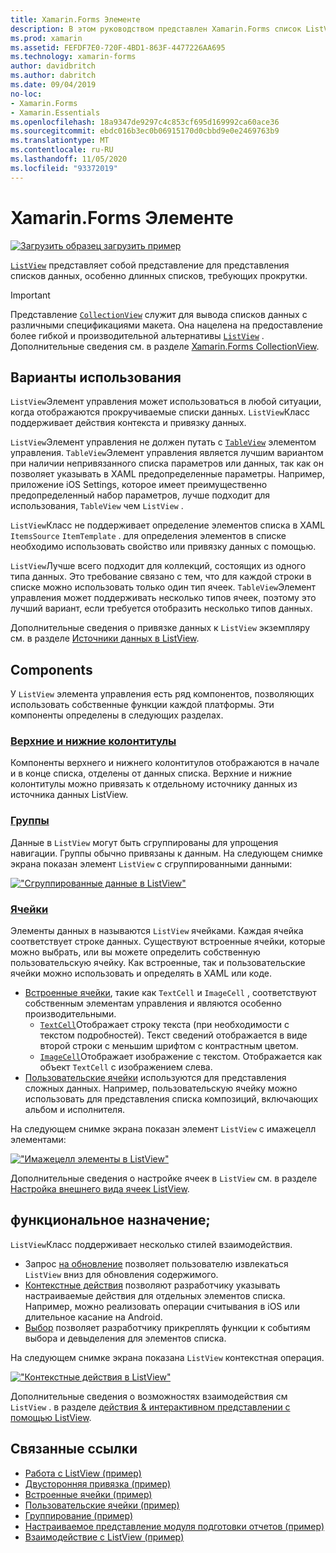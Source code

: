 ```yaml
---
title: Xamarin.Forms Элементе
description: В этом руководством представлен Xamarin.Forms список ListView, который можно использовать для представления данных в интерактивных списках.
ms.prod: xamarin
ms.assetid: FEFDF7E0-720F-4BD1-863F-4477226AA695
ms.technology: xamarin-forms
author: davidbritch
ms.author: dabritch
ms.date: 09/04/2019
no-loc:
- Xamarin.Forms
- Xamarin.Essentials
ms.openlocfilehash: 18a9347de9297c4c853cf695d169992ca60ace36
ms.sourcegitcommit: ebdc016b3ec0b06915170d0cbbd9e0e2469763b9
ms.translationtype: MT
ms.contentlocale: ru-RU
ms.lasthandoff: 11/05/2020
ms.locfileid: "93372019"
---
```

# <a name="no-locxamarinforms-listview"></a>Xamarin.Forms Элементе

[![Загрузить образец](~/media/shared/download.png) загрузить пример](/samples/xamarin/xamarin-forms-samples/workingwithlistview)

[`ListView`](xref:Xamarin.Forms.ListView) представляет собой представление для представления списков данных, особенно длинных списков, требующих прокрутки.

> [!IMPORTANT]
> Представление [`CollectionView`](xref:Xamarin.Forms.CollectionView) служит для вывода списков данных с различными спецификациями макета. Она нацелена на предоставление более гибкой и производительной альтернативы [`ListView`](xref:Xamarin.Forms.ListView) . Дополнительные сведения см. в разделе [Xamarin.Forms CollectionView](~/xamarin-forms/user-interface/collectionview/index.md).

## <a name="use-cases"></a>Варианты использования

`ListView`Элемент управления может использоваться в любой ситуации, когда отображаются прокручиваемые списки данных. `ListView`Класс поддерживает действия контекста и привязку данных.

`ListView`Элемент управления не должен путать с [`TableView`](~/xamarin-forms/user-interface/tableview.md) элементом управления. `TableView`Элемент управления является лучшим вариантом при наличии непривязанного списка параметров или данных, так как он позволяет указывать в XAML предопределенные параметры. Например, приложение iOS Settings, которое имеет преимущественно предопределенный набор параметров, лучше подходит для использования, `TableView` чем `ListView` .

`ListView`Класс не поддерживает определение элементов списка в XAML `ItemsSource` `ItemTemplate` . для определения элементов в списке необходимо использовать свойство или привязку данных с помощью.

`ListView`Лучше всего подходит для коллекций, состоящих из одного типа данных. Это требование связано с тем, что для каждой строки в списке можно использовать только один тип ячеек. `TableView`Элемент управления может поддерживать несколько типов ячеек, поэтому это лучший вариант, если требуется отобразить несколько типов данных.

Дополнительные сведения о привязке данных к `ListView` экземпляру см. в разделе [Источники данных в ListView](~/xamarin-forms/user-interface/listview/data-and-databinding.md).

## <a name="components"></a>Components

У `ListView` элемента управления есть ряд компонентов, позволяющих использовать собственные функции каждой платформы. Эти компоненты определены в следующих разделах.

### <a name="headers-and-footers"></a>[Верхние и нижние колонтитулы](customizing-list-appearance.md#headers-and-footers)

Компоненты верхнего и нижнего колонтитулов отображаются в начале и в конце списка, отделены от данных списка. Верхние и нижние колонтитулы можно привязать к отдельному источнику данных из источника данных ListView.

### <a name="groups"></a>[Группы](customizing-list-appearance.md#grouping)

Данные в `ListView` могут быть сгруппированы для упрощения навигации. Группы обычно привязаны к данным. На следующем снимке экрана показан элемент `ListView` с сгруппированными данными:

[!["Сгруппированные данные в ListView"](images/grouping-depth-cropped.png)](images/grouping-depth.png#lightbox "Сгруппированные данные в ListView")

### <a name="cells"></a>[Ячейки](customizing-cell-appearance.md)

Элементы данных в называются `ListView` ячейками. Каждая ячейка соответствует строке данных. Существуют встроенные ячейки, которые можно выбрать, или вы можете определить собственную пользовательскую ячейку. Как встроенные, так и пользовательские ячейки можно использовать и определять в XAML или коде.

- [Встроенные ячейки](customizing-cell-appearance.md#built-in-cells), такие как `TextCell` и `ImageCell` , соответствуют собственным элементам управления и являются особенно производительными.
  - [`TextCell`](customizing-cell-appearance.md#textcell)Отображает строку текста (при необходимости с текстом подробностей). Текст сведений отображается в виде второй строки с меньшим шрифтом с контрастным цветом.
  - [`ImageCell`](customizing-cell-appearance.md#imagecell)Отображает изображение с текстом. Отображается как объект `TextCell` с изображением слева.
- [Пользовательские ячейки](customizing-cell-appearance.md#custom-cells) используются для представления сложных данных. Например, пользовательскую ячейку можно использовать для представления списка композиций, включающих альбом и исполнителя.

На следующем снимке экрана показан элемент `ListView` с имажецелл элементами:

[!["Имажецелл элементы в ListView"](images/image-cell-default-cropped.png)](images/image-cell-default.png#lightbox "Имажецелл элементы в ListView")

Дополнительные сведения о настройке ячеек в `ListView` см. в разделе [Настройка внешнего вида ячеек ListView](customizing-cell-appearance.md).

## <a name="functionality"></a>функциональное назначение;

`ListView`Класс поддерживает несколько стилей взаимодействия.

- Запрос [на обновление](interactivity.md#pull-to-refresh) позволяет пользователю извлекаться `ListView` вниз для обновления содержимого.
- [Контекстные действия](interactivity.md#context-actions) позволяют разработчику указывать настраиваемые действия для отдельных элементов списка. Например, можно реализовать операции считывания в iOS или длительное касание на Android.
- [Выбор](interactivity.md#selection-and-taps) позволяет разработчику прикреплять функции к событиям выбора и девыделения для элементов списка.

На следующем снимке экрана показана `ListView` контекстная операция.

[!["Контекстные действия в ListView"](images/context-default-cropped.png)](images/context-default.png#lightbox "Контекстные действия в ListView")

Дополнительные сведения о возможностях взаимодействия см `ListView` . в разделе [действия & интерактивном представлении с помощью ListView](interactivity.md).

## <a name="related-links"></a>Связанные ссылки

- [Работа с ListView (пример)](/samples/xamarin/xamarin-forms-samples/workingwithlistview)
- [Двусторонняя привязка (пример)](/samples/xamarin/xamarin-forms-samples/userinterface-listview-switchentrytwobinding)
- [Встроенные ячейки (пример)](/samples/xamarin/xamarin-forms-samples/userinterface-listview-builtincells)
- [Пользовательские ячейки (пример)](/samples/xamarin/xamarin-forms-samples/userinterface-listview-customcells)
- [Группирование (пример)](/samples/xamarin/xamarin-forms-samples/userinterface-listview-grouping)
- [Настраиваемое представление модуля подготовки отчетов (пример)](/samples/xamarin/xamarin-forms-samples/workingwithlistviewnative/)
- [Взаимодействие с ListView (пример)](/samples/xamarin/xamarin-forms-samples/userinterface-listview-interactivity)